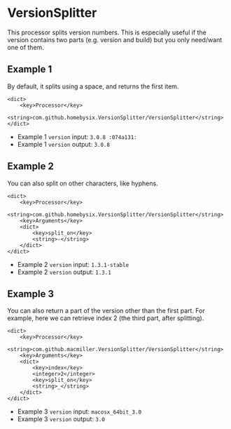 # VersionSplitter

This processor splits version numbers. This is especially useful if the version contains two parts (e.g. version and build) but you only need/want one of them.

## Example 1

By default, it splits using a space, and returns the first item.

```
<dict>
    <key>Processor</key>
    <string>com.github.homebysix.VersionSplitter/VersionSplitter</string>
</dict>
```

- Example 1 `version` input: `3.0.8 :074a131:`
- Example 1 `version` output: `3.0.8`

## Example 2

You can also split on other characters, like hyphens.

```
<dict>
    <key>Processor</key>
    <string>com.github.homebysix.VersionSplitter/VersionSplitter</string>
    <key>Arguments</key>
    <dict>
        <key>split_on</key>
        <string>-</string>
    </dict>
</dict>
```

- Example 2 `version` input: `1.3.1-stable`
- Example 2 `version` output: `1.3.1`

## Example 3

You can also return a part of the version other than the first part. For example, here we can retrieve index 2 (the third part, after splitting).

```
<dict>
    <key>Processor</key>
    <string>com.github.macmiller.VersionSplitter/VersionSplitter</string>
    <key>Arguments</key>
    <dict>
        <key>index</key>
        <integer>2</integer>
        <key>split_on</key>
        <string>_</string>
    </dict>
</dict>
```

- Example 3 `version` input: `macosx_64bit_3.0`
- Example 3 `version` output: `3.0`
